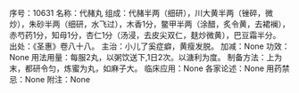 序号：10631
名称：代赭丸
组成：代赭半两（细研），川大黄半两（锉碎，微炒），朱砂半两（细研，水飞过），木香1分，鳖甲半两（涂醋，炙令黄，去裙襕），赤芍药1分，知母1分，杏仁1分（汤浸，去皮尖双仁，麸炒微黄），巴豆霜半分。
出处：《圣惠》卷八十八。
主治：小儿了奚症癖，黄瘦发脱。
加减：None
功效：None
用法用量：每服2丸，以粥饮送下,1日2次。以溏利为度。
制备方法：上为末，都研令匀，炼蜜为丸，如麻子大。
临床应用：None
各家论述：None
用药禁忌：None
附注：None
